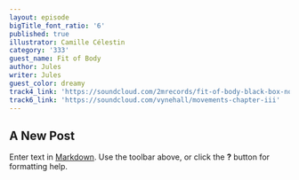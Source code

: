 ```yaml
---
layout: episode
bigTitle_font_ratio: '6'
published: true
illustrator: Camille Célestin
category: '333'
guest_name: Fit of Body
author: Jules
writer: Jules
guest_color: dreamy
track4_link: 'https://soundcloud.com/2mrecords/fit-of-body-black-box-no-cops-2mr-037'
track6_link: 'https://soundcloud.com/vynehall/movements-chapter-iii'
---
```

## A New Post

Enter text in [Markdown](http://daringfireball.net/projects/markdown/). Use the toolbar above, or click the **?** button for formatting help.
